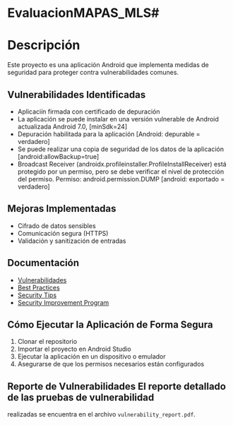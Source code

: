 # EvaluacionMAPAS_MLS#
# Descripción
Este proyecto es una aplicación Android que implementa medidas de seguridad para proteger 
contra vulnerabilidades comunes. 

## Vulnerabilidades Identificadas
- Aplicaciín firmada con certificado de depuración
- La aplicación se puede instalar en una versión vulnerable de Android actualizada Android 7.0, [minSdk=24]
- Depuración habilitada para la aplicación [Android: depurable = verdadero]
- Se puede realizar una copia de seguridad de los datos de la aplicación [android:allowBackup=true]
- Broadcast Receiver (androidx.profileinstaller.ProfileInstallReceiver) está protegido por un permiso, pero se debe verificar el nivel de protección del permiso. Permiso: android.permission.DUMP [android: exportado = verdadero]   

## Mejoras Implementadas
- Cifrado de datos sensibles 
- Comunicación segura (HTTPS) 
- Validación y sanitización de entradas  

## Documentación
- [Vulnerabilidades](vulnerabilities.md) 
- [Best Practices](best_practices.md) 
- [Security Tips](security_tips.md) 
- [Security Improvement Program](security_improvement_program.md) 

## Cómo Ejecutar la Aplicación de Forma Segura
1. Clonar el repositorio 
2. Importar el proyecto en Android Studio 
3. Ejecutar la aplicación en un dispositivo o emulador 
4. Asegurarse de que los permisos necesarios están configurados 

## Reporte de Vulnerabilidades El reporte detallado de las pruebas de vulnerabilidad 
realizadas se encuentra en el archivo `vulnerability_report.pdf`.
